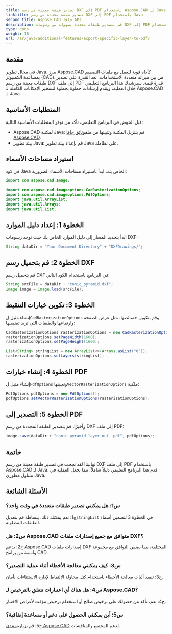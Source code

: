 ```yaml
---
title: تصدير طبقة معينة من رسم DXF إلى PDF باستخدام Aspose.CAD لـ Java
linktitle: تصدير طبقة محددة من رسم DXF إلى PDF باستخدام Java
second_title: Aspose.CAD جافا API
description: قم بتصدير طبقات محددة بسهولة من رسومات DXF إلى PDF باستخدام Aspose.CAD لـ Java. اتبع هذا الدليل خطوة بخطوة لتحقيق التكامل السلس.
type: docs
weight: 18
url: /ar/java/additional-features/export-specific-layer-to-pdf/
---
```

## مقدمة

في مجال تطوير Java، يبرز Aspose.CAD كأداة قوية للعمل مع ملفات التصميم بمساعدة الكمبيوتر (CAD). من بين ميزاته متعددة الاستخدامات، تعد القدرة على تصدير طبقات معينة من رسم DXF إلى ملف PDF قدرة قيمة. سيرشدك هذا البرنامج التعليمي خلال العملية، ويقدم إرشادات خطوة بخطوة لتسخير الإمكانات الكاملة لـ Aspose.CAD لـ Java.

## المتطلبات الأساسية

قبل الخوض في البرنامج التعليمي، تأكد من توفر المتطلبات الأساسية التالية:

-  Aspose.CAD لمكتبة Java: قم بتنزيل المكتبة وتثبيتها من ملف[وثائق جافا Aspose.CAD](https://reference.aspose.com/cad/java/).
- بيئة تطوير Java: قم بإعداد بيئة تطوير Java على نظامك.

## استيراد مساحات الأسماء

في كود Java الخاص بك، ابدأ باستيراد مساحات الأسماء الضرورية:

```java
import com.aspose.cad.Image;

import com.aspose.cad.imageoptions.CadRasterizationOptions;
import com.aspose.cad.imageoptions.PdfOptions;
import java.util.ArrayList;
import java.util.Arrays;
import java.util.List;
```

## الخطوة 1: إعداد دليل الموارد

ابدأ بتحديد المسار إلى دليل الموارد الخاص بك حيث توجد رسومات DXF:

```java
String dataDir = "Your Document Directory" + "DXFDrawings/";
```

## الخطوة 2: قم بتحميل رسم DXF

قم بتحميل رسم DXF في البرنامج باستخدام الكود التالي:

```java
String srcFile = dataDir + "conic_pyramid.dxf";
Image image = Image.load(srcFile);
```

## الخطوة 3: تكوين خيارات التنقيط

 إنشاء مثيل ل`CadRasterizationOptions` وقم بتكوين خصائصها، مثل عرض الصفحة وارتفاعها والطبقات التي تريد تضمينها:

```java
CadRasterizationOptions rasterizationOptions = new CadRasterizationOptions();
rasterizationOptions.setPageWidth(1600);
rasterizationOptions.setPageHeight(1600);

List<String> stringList = new ArrayList<>(Arrays.asList("0"));
rasterizationOptions.setLayers(stringList);
```

## الخطوة 4: إنشاء خيارات PDF

 إنشاء مثيل ل`PdfOptions` وتعيينها`VectorRasterizationOptions` ملكية:

```java
PdfOptions pdfOptions = new PdfOptions();
pdfOptions.setVectorRasterizationOptions(rasterizationOptions);
```

## الخطوة 5: التصدير إلى PDF

وأخيرًا، قم بتصدير الطبقة المحددة من رسم DXF إلى ملف PDF:

```java
image.save(dataDir + "conic_pyramid_layer_out_.pdf", pdfOptions);
```

## خاتمة

تهانينا! لقد نجحت في تصدير طبقة معينة من رسم DXF إلى ملف PDF باستخدام Aspose.CAD لـ Java. قدم هذا البرنامج التعليمي دليلاً شاملاً، مما يجعل العملية في متناول مطوري Java.

## الأسئلة الشائعة

### س1: هل يمكنني تصدير طبقات متعددة في وقت واحد؟

 ج1: نعم يمكنك ذلك. ببساطة قم بتعديل`stringList` في الخطوة 3 لتضمين أسماء الطبقات المطلوبة.

### س2: هل Aspose.CAD متوافق مع جميع إصدارات ملفات DXF؟

ج2: يدعم Aspose.CAD إصدارات ملفات DXF المختلفة، مما يضمن التوافق مع مجموعة واسعة من برامج CAD.

### س3: كيف يمكنني معالجة الأخطاء أثناء عملية التصدير؟

ج3: تنفيذ آليات معالجة الأخطاء باستخدام كتل محاولة الالتقاط لإدارة الاستثناءات بأمان.

### س4: هل هناك أي اعتبارات تتعلق بالترخيص لـ Aspose.CAD؟

ج4: نعم، تأكد من حصولك على ترخيص صالح أو استخدام ترخيص مؤقت لأغراض الاختبار.

### س5: أين يمكنني الحصول على دعم أو مساعدة إضافية؟

ج5: قم بزيارة[منتدى Aspose.CAD](https://forum.aspose.com/c/cad/19) لدعم المجتمع والمناقشات.
